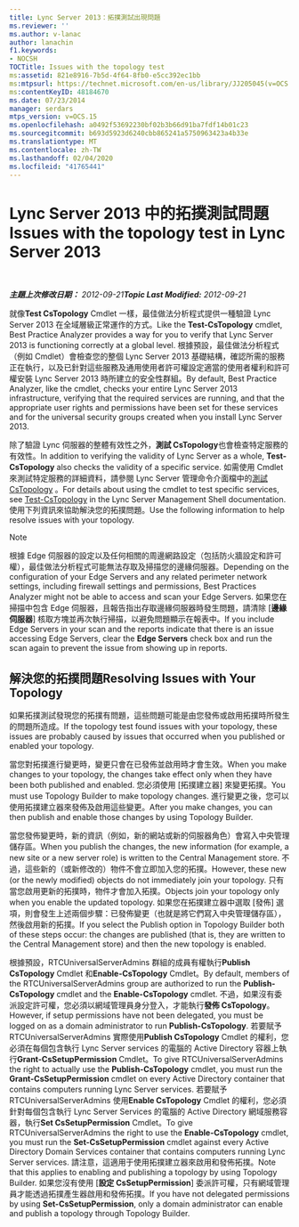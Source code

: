 ```yaml
---
title: Lync Server 2013：拓撲測試出現問題
ms.reviewer: ''
ms.author: v-lanac
author: lanachin
f1.keywords:
- NOCSH
TOCTitle: Issues with the topology test
ms:assetid: 821e8916-7b5d-4f64-8fb0-e5cc392ec1bb
ms:mtpsurl: https://technet.microsoft.com/en-us/library/JJ205045(v=OCS.15)
ms:contentKeyID: 48184670
ms.date: 07/23/2014
manager: serdars
mtps_version: v=OCS.15
ms.openlocfilehash: a0492f53692230bf02b3b66d91ba7fdf14b01c23
ms.sourcegitcommit: b693d5923d6240cbb865241a5750963423a4b33e
ms.translationtype: MT
ms.contentlocale: zh-TW
ms.lasthandoff: 02/04/2020
ms.locfileid: "41765441"
---
```

<div data-xmlns="http://www.w3.org/1999/xhtml">

<div class="topic" data-xmlns="http://www.w3.org/1999/xhtml" data-msxsl="urn:schemas-microsoft-com:xslt" data-cs="http://msdn.microsoft.com/en-us/">

<div data-asp="http://msdn2.microsoft.com/asp">

# <a name="issues-with-the-topology-test-in-lync-server-2013"></a><span data-ttu-id="7fb62-102">Lync Server 2013 中的拓撲測試問題</span><span class="sxs-lookup"><span data-stu-id="7fb62-102">Issues with the topology test in Lync Server 2013</span></span>

</div>

<div id="mainSection">

<div id="mainBody">

<span> </span>

<span data-ttu-id="7fb62-103">_**主題上次修改日期：** 2012-09-21_</span><span class="sxs-lookup"><span data-stu-id="7fb62-103">_**Topic Last Modified:** 2012-09-21_</span></span>

<span data-ttu-id="7fb62-104">就像**Test CsTopology** Cmdlet 一樣，最佳做法分析程式提供一種驗證 Lync Server 2013 在全域層級正常運作的方式。</span><span class="sxs-lookup"><span data-stu-id="7fb62-104">Like the **Test-CsTopology** cmdlet, Best Practice Analyzer provides a way for you to verify that Lync Server 2013 is functioning correctly at a global level.</span></span> <span data-ttu-id="7fb62-105">根據預設，最佳做法分析程式（例如 Cmdlet）會檢查您的整個 Lync Server 2013 基礎結構，確認所需的服務正在執行，以及已針對這些服務及通用使用者許可權設定適當的使用者權利和許可權安裝 Lync Server 2013 時所建立的安全性群組。</span><span class="sxs-lookup"><span data-stu-id="7fb62-105">By default, Best Practice Analyzer, like the cmdlet, checks your entire Lync Server 2013 infrastructure, verifying that the required services are running, and that the appropriate user rights and permissions have been set for these services and for the universal security groups created when you install Lync Server 2013.</span></span>

<span data-ttu-id="7fb62-106">除了驗證 Lync 伺服器的整體有效性之外，**測試 CsTopology**也會檢查特定服務的有效性。</span><span class="sxs-lookup"><span data-stu-id="7fb62-106">In addition to verifying the validity of Lync Server as a whole, **Test-CsTopology** also checks the validity of a specific service.</span></span> <span data-ttu-id="7fb62-107">如需使用 Cmdlet 來測試特定服務的詳細資料，請參閱 Lync Server 管理命令介面檔中的[測試 CsTopology](https://docs.microsoft.com/powershell/module/skype/Test-CsTopology) 。</span><span class="sxs-lookup"><span data-stu-id="7fb62-107">For details about using the cmdlet to test specific services, see [Test-CsTopology](https://docs.microsoft.com/powershell/module/skype/Test-CsTopology) in the Lync Server Management Shell documentation.</span></span> <span data-ttu-id="7fb62-108">使用下列資訊來協助解決您的拓撲問題。</span><span class="sxs-lookup"><span data-stu-id="7fb62-108">Use the following information to help resolve issues with your topology.</span></span>

<div>


> [!NOTE]  
> <span data-ttu-id="7fb62-109">根據 Edge 伺服器的設定以及任何相關的周邊網路設定（包括防火牆設定和許可權），最佳做法分析程式可能無法存取及掃描您的邊緣伺服器。</span><span class="sxs-lookup"><span data-stu-id="7fb62-109">Depending on the configuration of your Edge Servers and any related perimeter network settings, including firewall settings and permissions, Best Practices Analyzer might not be able to access and scan your Edge Servers.</span></span> <span data-ttu-id="7fb62-110">如果您在掃描中包含 Edge 伺服器，且報告指出存取邊緣伺服器時發生問題，請清除 [<STRONG>邊緣伺服器</STRONG>] 核取方塊並再次執行掃描，以避免問題顯示在報表中。</span><span class="sxs-lookup"><span data-stu-id="7fb62-110">If you include Edge Servers in your scan and the reports indicate that there is an issue accessing Edge Servers, clear the <STRONG>Edge Servers</STRONG> check box and run the scan again to prevent the issue from showing up in reports.</span></span>



</div>

<div>

## <a name="resolving-issues-with-your-topology"></a><span data-ttu-id="7fb62-111">解決您的拓撲問題</span><span class="sxs-lookup"><span data-stu-id="7fb62-111">Resolving Issues with Your Topology</span></span>

<span data-ttu-id="7fb62-112">如果拓撲測試發現您的拓撲有問題，這些問題可能是由您發佈或啟用拓撲時所發生的問題所造成。</span><span class="sxs-lookup"><span data-stu-id="7fb62-112">If the topology test found issues with your topology, these issues are probably caused by issues that occurred when you published or enabled your topology.</span></span>

<span data-ttu-id="7fb62-113">當您對拓撲進行變更時，變更只會在已發佈並啟用時才會生效。</span><span class="sxs-lookup"><span data-stu-id="7fb62-113">When you make changes to your topology, the changes take effect only when they have been both published and enabled.</span></span> <span data-ttu-id="7fb62-114">您必須使用 [拓撲建立器] 來變更拓撲。</span><span class="sxs-lookup"><span data-stu-id="7fb62-114">You must use Topology Builder to make topology changes.</span></span> <span data-ttu-id="7fb62-115">進行變更之後，您可以使用拓撲建立器來發佈及啟用這些變更。</span><span class="sxs-lookup"><span data-stu-id="7fb62-115">After you make changes, you can then publish and enable those changes by using Topology Builder.</span></span>

<span data-ttu-id="7fb62-116">當您發佈變更時，新的資訊（例如，新的網站或新的伺服器角色）會寫入中央管理儲存區。</span><span class="sxs-lookup"><span data-stu-id="7fb62-116">When you publish the changes, the new information (for example, a new site or a new server role) is written to the Central Management store.</span></span> <span data-ttu-id="7fb62-117">不過，這些新的（或新修改的）物件不會立即加入您的拓撲。</span><span class="sxs-lookup"><span data-stu-id="7fb62-117">However, these new (or the newly modified) objects do not immediately join your topology.</span></span> <span data-ttu-id="7fb62-118">只有當您啟用更新的拓撲時，物件才會加入拓撲。</span><span class="sxs-lookup"><span data-stu-id="7fb62-118">Objects join your topology only when you enable the updated topology.</span></span> <span data-ttu-id="7fb62-119">如果您在拓撲建立器中選取 [發佈] 選項，則會發生上述兩個步驟：已發佈變更（也就是將它們寫入中央管理儲存區），然後啟用新的拓撲。</span><span class="sxs-lookup"><span data-stu-id="7fb62-119">If you select the Publish option in Topology Builder both of these steps occur: the changes are published (that is, they are written to the Central Management store) and then the new topology is enabled.</span></span>

<span data-ttu-id="7fb62-120">根據預設，RTCUniversalServerAdmins 群組的成員有權執行**Publish CsTopology** Cmdlet 和**Enable-CsTopology** Cmdlet。</span><span class="sxs-lookup"><span data-stu-id="7fb62-120">By default, members of the RTCUniversalServerAdmins group are authorized to run the **Publish-CsTopology** cmdlet and the **Enable-CsTopology** cmdlet.</span></span> <span data-ttu-id="7fb62-121">不過，如果沒有委派設定許可權，您必須以網域管理員身分登入，才能執行**發佈 CsTopology**。</span><span class="sxs-lookup"><span data-stu-id="7fb62-121">However, if setup permissions have not been delegated, you must be logged on as a domain administrator to run **Publish-CsTopology**.</span></span> <span data-ttu-id="7fb62-122">若要賦予 RTCUniversalServerAdmins 實際使用**Publish CsTopology** Cmdlet 的權利，您必須在每個包含執行 Lync Server services 的電腦的 Active Directory 容器上執行**Grant-CsSetupPermission** Cmdlet。</span><span class="sxs-lookup"><span data-stu-id="7fb62-122">To give RTCUniversalServerAdmins the right to actually use the **Publish-CsTopology** cmdlet, you must run the **Grant-CsSetupPermission** cmdlet on every Active Directory container that contains computers running Lync Server services.</span></span> <span data-ttu-id="7fb62-123">若要賦予 RTCUniversalServerAdmins 使用**Enable CsTopology** Cmdlet 的權利，您必須針對每個包含執行 Lync Server Services 的電腦的 Active Directory 網域服務容器，執行**Set CsSetupPermission** Cmdlet。</span><span class="sxs-lookup"><span data-stu-id="7fb62-123">To give RTCUniversalServerAdmins the right to use the **Enable-CsTopology** cmdlet, you must run the **Set-CsSetupPermission** cmdlet against every Active Directory Domain Services container that contains computers running Lync Server services.</span></span> <span data-ttu-id="7fb62-124">請注意，這適用于使用拓撲建立器來啟用和發佈拓撲。</span><span class="sxs-lookup"><span data-stu-id="7fb62-124">Note that this applies to enabling and publishing a topology by using Topology Builder.</span></span> <span data-ttu-id="7fb62-125">如果您沒有使用 [**設定 CsSetupPermission**] 委派許可權，只有網域管理員才能透過拓撲產生器啟用和發佈拓撲。</span><span class="sxs-lookup"><span data-stu-id="7fb62-125">If you have not delegated permissions by using **Set-CsSetupPermission**, only a domain administrator can enable and publish a topology through Topology Builder.</span></span>

</div>

</div>

<span> </span>

</div>

</div>

</div>

